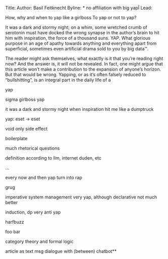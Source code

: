 
Title:
Author: Basil Feitknecht
Byline: \* no affiliation with big yapÎ
Lead:


How, why and when to yap like a girlboss
To yap or not to yap?

  

It was a dark and stormy night; on a whim, some wretched crumb of serotonin must have docked the wrong synapse in the author’s brain to hit him with inspiration, the force of a thousand suns. YAP. What glorious purpose in an age of apathy towards anything and everything apart from superficial, sometimes even artificial drama sold to you by big data™.

  

The reader might ask themselves, what exactly is it that you’re reading right now? And the answer is, it will not be revealed. In fact, one might argue that this article won’t make a contribution to the expansion of anyone’s horizon. But that would be wrong. Yapping, or as it’s often falsely reduced to “bullshitting”, is an integral part in the daily life of a 

  

  
  

yap

  

sigma girlboss yap

  

it was a dark and stormy night when inspiration hit me like a dumptruck

  

yap: eset -> eset

  

void only side effect

  

boilerplate

  

much rhetorical questions

  

definition according to llm, internet duden, etc

  

…

  

every now and then yap turn into rap

  
  
  
  
  
  

grug

  

imperative system management very yap, although declarative not much better

induction, dp very anti yap

  

harfbuzz

foo bar

  

category theory and formal logic

  
  
  
  
  
  
  
  
  
  
  
  
  
  
  

article as text msg dialogue with (between) chatbot**